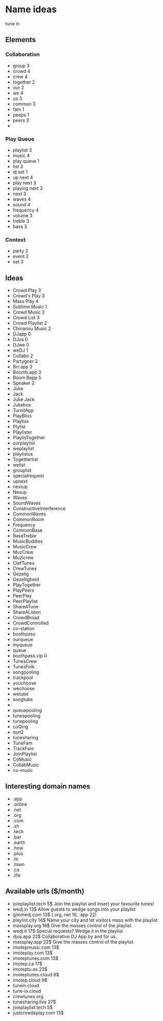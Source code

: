 # Name ideas

tune in
## Elements

### Collaboration
- group 3
- crowd 4
- crew 4
- together 2
- our 2
- we 4
- us 3
- common 3
- fam 1
- peeps 1
- peers 3
-

### Play Queue
- playlist 3
- music 4
- play queue 1
- list 3
- dj set 1
- up next 4
- play next 3
- playing next 3
- next 3
- waves 4
- sound 4
- frequency 4
- volume 3
- treble 3
- bass 3

### Context
- party 2
- event 2
- set 3

## Ideas
- Crowd Play 3
- Crowd's Play 3
- Mass Play 4
- Sublime Music 1
- Crowd Music 2
- Crowd List 3
- Crowd Playlist 2
- Chinanou Music 2
- DJapp 0
- DJus 0
- DJwe 0
- weDJ 1
- Collabo 2
- Partygoer 2
- Brr.app 3
- Boomb.app 3
- Boom Bapp 5
- Speaker 2
- Juke
- Jack
- Juke Jack
- Jukebox
- TurnitApp
- PlayBliss
- Playliss
- Plylist
- Playlister
- PlaylisTogether
- ourplaylist
- weplaylist
- playlistus
- Togetherlist
- welist
- grouplist
- specialrequest
- upnext
- nextup
- Nexup
- Waves
- SoundWaves
- ConstructiveInterference
- CommonWaves
- CommonRoom
- Frequency
- CommonBase
- BaseTreble
- MusicBuddies
- MusicCrew
- MuzCrew
- Muzicrew
- ClefTunes
- CrewTunes
- Gezelig
- Gezelligheid
- PlayTogether
- PlayPeers
- PeerPlay
- PeerPlaylist
- ShareATune
- ShareAListen
- CrowdBroad
- CrowdControlled
- co-station
- boothpass
- ourqueue
- myqueue
- queue
- boothpass.vip 0
- TunesCrew
- TunesFolk
- songpooling
- trackpool
- youchoose
- wechoose
- wetube
- songtube
- 
- queuepooling
- tunespooling
- tunepooling
- coQing
- ourQ
- tunesharing
- TuneFam
- TrackFam
- JoinPlaylist
- CoMusic
- CollabMusic
- co-music


## Interesting domain names
- .app
- .online
- .net
- .org
- .com
- .sh
- .tech
- .bar
- .earth
- .how
- .plus
- .to
- .town
- .ca
- .life

## Available urls ($/month)
- joinplaylist.tech 5$  Join the playlist and insert your favourite tunes!
- wedj.in 13$           Allow guests to wedge songs into your playlist
- gimmedj.com 13$       (.org,.net 16, .app 22)
- playlist.city 14$     Name your city and let visitors mess with the playlist
- massplay.org 16$      Give the masses control of the playlist
- wedj.it 17$           Special requests? Wedge it in the playlist
- djus.app 22$          Collaborative DJ App by and for us.
- massplay.app 22$      Give the masses control of the playlist
- imotepmusic.com 13$
- imoteplay.com 13$
- imoteptunes.com 13$
- imotep.ca 17$
- imoteptu.es 23$
- imoteptunes.cloud 9$
- imotep.cloud 9$
- tunein.cloud
- tune-in.cloud
- crewtunes.org
- tunesharing.live 27$
- joinplaylist.tech 5$
- justcrowdsplay.com 13$
